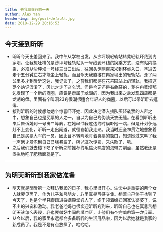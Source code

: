 ```yaml
---
title: 去我家临行前一天
author: Alex Yan
header-img: img/post-default.jpg
date: 2018-12-29 20:16:53
---
```

## 今天接到昕昕
- 昕昕今天出差回来了。我中午从学校出发，从沙坪坝轻轨站转乘轻轨环线到冉家坝。让我想吐槽的是沙坪坝轻轨站从一号线到环线的换乘方式，没有站内换乘，必须从沙坪坝一号线三出口出站，往回头走两百来米到环线入口，再进去走个五分钟左右才能坐上轻轨。而且今天我直接在冉家坝出的轻轨站，走了两公里多才到昕昕这边，我记岔了，之前我们都是在花卉园站上的轻轨，我把这两个站记混淆了，因此才走了这么远。但是今天还是有收获的，我在冉家坝那边发现了一个新的商圈，应该是隶属于龙湖的，因为我出来之后发现四周都是龙湖的盘。里面有个叫洞23的很潮很适合年轻人的商圈，以后可以带昕昕去逛逛。
- 接到昕昕的时候想给她个惊喜吓吓她，因此决定潜入排队买轻轨票的人群之中，想象自己也是买票的人之一，自以为自己的伪装天衣无缝。在看到昕昕出来后告诉她到一号出口等我，在她经过我这边的时候吓她一跳。但是计划永远赶不上变化，昕昕一走出闸道，就径直朝我走来。我当时还全神贯注地想象着自己是买票大军的一员，因此目不转睛地盯着卖票的窗口，知道她过来叫了我一声我才意识到自己已经暴露了。所以这次惊喜，又失败了，唉。
- 之后我们就去楼下吃了昕昕之前推荐的毛焦火辣店的海带刀削面，虽然我还是固执地吃了肥肠面就是了。

---
## 为明天昕昕到我家做准备
- 明天就是昕昕第一次拜访我家的日子，我心里很开心。生命中最重要的两个女人就要见面了，作为儿子和男朋友，心里真是百感交集。想着自己终于也到了今天了，也是个半只脚踏进婚姻殿堂的人了，终于领着媳妇回家认婆婆了，说不出的兴奋和激动。我老爸老妈也很欢迎昕昕的到来，昕昕自己也在冥思苦想明天该怎么表现，我也要做好中间的缓冲区，让他们有个完美的第一次见面。
- 从今以后，我的家里永远都会多备昕昕的生活用品啦，因为以后她就是我家的新成员了。我是不是有点放肆了，哈哈哈。